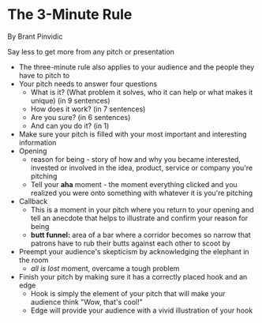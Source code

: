 # The 3-Minute Rule

By Brant Pinvidic

Say less to get more from any pitch or presentation

- The three-minute rule also applies to your audience and the people they have to pitch to
- Your pitch needs to answer four questions
  - What is it? (What problem it solves, who it can help or what makes it unique) (in 9 sentences)
  - How does it work? (in 7 sentences)
  - Are you sure? (in 6 sentences)
  - And can you do it? (in 1)
- Make sure your pitch is filled with your most important and interesting information
- Opening
  - reason for being - story of how and why you became interested, invested or involved in the idea, product, service or company you're pitching
  - Tell your **aha** moment - the moment everything clicked and you realized you were onto something with whatever it is you're pitching
- Callback
  - This is a moment in your pitch where you return to your opening and tell an anecdote that helps to illustrate and confirm your reason for being
  - **butt funnel:** area of a bar where a corridor becomes so narrow that patrons have to rub their butts against each other to scoot by
- Preempt your audience's skepticism by acknowledging the elephant in the room
  - *all is lost* moment, overcame a tough problem
- Finish your pitch by making sure it has a correctly placed hook and an edge
  - Hook is simply the element of your pitch that will make your audience think "Wow, that's cool!"
  - Edge will provide your audience with a vivid illustration of your hook
